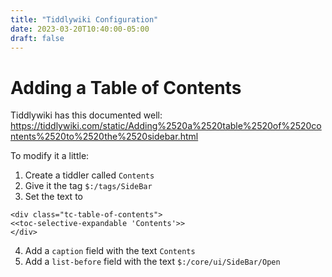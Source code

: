 ```yaml
---
title: "Tiddlywiki Configuration"
date: 2023-03-20T10:40:00-05:00
draft: false
---
```


# Adding a Table of Contents

Tiddlywiki has this documented well: https://tiddlywiki.com/static/Adding%2520a%2520table%2520of%2520contents%2520to%2520the%2520sidebar.html

To modify it a little:

1. Create a tiddler called `Contents`
2. Give it the tag `$:/tags/SideBar`
3. Set the text to

```
<div class="tc-table-of-contents">
<<toc-selective-expandable 'Contents'>>
</div>
```

4. Add a `caption` field with the text `Contents`
5. Add a `list-before` field with the text `$:/core/ui/SideBar/Open`